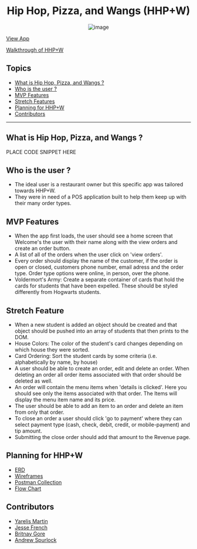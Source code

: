 <div style="text-align:center">
 
# Hip Hop, Pizza, and Wangs (HHP+W) 
<!-- update the netlify badge above with your own badge that you can find at netlify under settings/general#status-badges -->
![image](https://github.com/nss-evening-cohort-26/pos-terminal-the-algorithm-avengers/assets/153558948/a79dddae-f8bf-45e4-b3aa-8a81658fda38)
</div>

[View App](https://algorithm-avengers-hiphop-pizza-wangs.netlify.app/)

[Walkthrough of HHP+W]()

## Topics 
- [What is Hip Hop, Pizza, and Wangs ?](#what-is-hip-hop-pizza-and-wangs-)
- [Who is the user ?](#who-is-the-user-)
- [MVP Features](#mvp-features)
- [Stretch Features ](#stretch-feature)
- [Planning for HHP+W](#planning-for-hhpw)
- [Contributors](#contributors)
___

## What is Hip Hop, Pizza, and Wangs ?
PLACE CODE SNIPPET HERE

## Who is the user ?
- The ideal user is a restaurant owner but this specific app was tailored towards HHP+W.
- They were in need of a POS application built to help them keep up with their many order types.

## MVP Features
- When the app first loads, the user should see a home screen that Welcome's the user with their name along with the view orders and create an order button. 
- A list of all of the orders when the user click on 'view orders'.
- Every order should display the name of the customer, if the order is open or closed, customers phone number, email adress and the order type. Order type options were online, in person, over the phone. 
- Voldermort's Army: Create a separate container of cards that hold the cards for students that have been expelled. These should be styled differently from Hogwarts students.

## Stretch Feature
- When a new student is added an object should be created and that object should be pushed into an array of students that then prints to the DOM.
- House Colors: The color of the student's card changes depending on which house they were sorted.
- Card Ordering: Sort the student cards by some criteria (i.e. alphabetically by name, by house)
- A user should be able to create an order, edit and delete an order. When deleting an order all order items associated with that order should be deleted as well. 
- An order will contain the menu items when 'details is clicked'. Here you should see only the items associated with that order. The Items will display the menu item name and its price. 
-  The user should be able to add an item to an order and delete an item from only that order.
-  To close an order a user should click 'go to payment' where they can select payment type (cash, check, debit, credit, or mobile-payment) and tip amount.
-  Submitting the close order should add that amount to the Revenue page. 

## Planning for HHP+W
- [ERD](https://github.com/nss-evening-cohort-26/pos-terminal-the-algorithm-avengers/assets/153558948/7a76847f-c980-4eb9-8624-c021b15bb096)
- [Wireframes](https://www.figma.com/file/4y3EZddALuBR3ouSEM57Np/MVP?type=design&node-id=0-1&mode=design)
- [Postman Collection](https://restless-robot-80667.postman.co/workspace/New-Team-Workspace~db71f8b8-1dc5-4d6a-8113-f93687f7d04a/collection/31929847-d58940ba-db9a-4706-a291-c2ed04a0c0e1?action=share&creator=31929847)
- [Flow Chart](https://lucid.app/lucidchart/76cff346-df2f-48c7-8f73-40a8becad9b6/edit?invitationId=inv_5cedc629-9d07-4fd9-9286-2c46caa47ecb&page=0_0#)

## Contributors
- [Yarelis Martin](https://github.com/your-github-url)
- [Jesse French](https://github.com/jessefrench)
- [Britnay Gore](https://github.com/britnay268)
- [Andrew Spurlock](https://github.com/AndrewSpur73)
